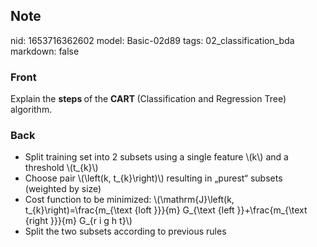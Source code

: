## Note
nid: 1653716362602
model: Basic-02d89
tags: 02_classification_bda
markdown: false

### Front
Explain the <b>steps </b>of the <b>CART </b>(Classification and Regression Tree) algorithm.

### Back
<ul><li>Split training set into 2 subsets using a single feature \(k\) and a threshold \(t_{k}\)</li><li>Choose pair \(\left(k, t_{k}\right)\) resulting in „purest“ subsets (weighted by size)</li><li>Cost function to be minimized: \(\mathrm{J}\left(k, t_{k}\right)=\frac{m_{\text {loft }}}{m} G_{\text {left }}+\frac{m_{\text {right }}}{m} G_{r i g h t}\)</li><li>Split the two subsets according to previous rules</li></ul>
